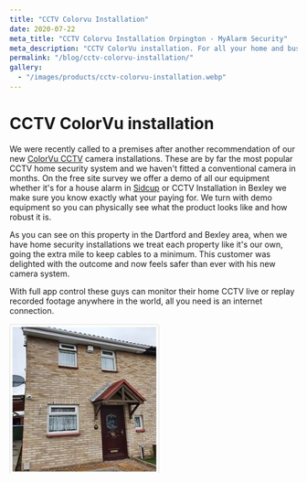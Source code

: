 ```yaml
---
title: "CCTV Colorvu Installation"
date: 2020-07-22
meta_title: "CCTV Colorvu Installation Orpington - MyAlarm Security"
meta_description: "CCTV ColorVu installation. For all your home and business security. Burglar Alarm Servicing, installation, Alarm Battery, CCTV. Call 020 8302 4065 or email us."
permalink: "/blog/cctv-colorvu-installation/"
gallery:
  - "/images/products/cctv-colorvu-installation.webp"
---
```


# CCTV ColorVu installation

We were recently called to a premises after another recommendation of our new [ColorVu CCTV](/categories/cctv/) camera installations. These are by far the most popular CCTV home security system and we haven\'t fitted a conventional camera in months. On the free site survey we offer a demo of all our equipment whether it\'s for a house alarm in [Sidcup](/pages/sidcup/) or CCTV Installation in Bexley we make sure you know exactly what your paying for. We turn with demo equipment so you can physically see what the product looks like and how robust it is.

As you can see on this property in the Dartford and Bexley area, when we have home security installations we treat each property like it\'s our own, going the extra mile to keep cables to a minimum. This customer was delighted with the outcome and now feels safer than ever with his new camera system.

With full app control these guys can monitor their home CCTV live or replay recorded footage anywhere in the world, all you need is an internet connection.

![CCTV Colorvu Installation](/images/news/news-cctv-colorvu-installation-n9kfdcrnc4uafunesaqq.jpg)